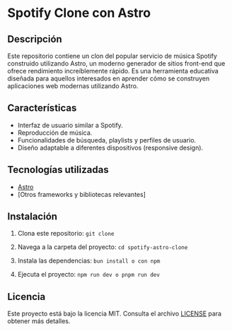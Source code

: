 # Spotify Clone con Astro

## Descripción

Este repositorio contiene un clon del popular servicio de música Spotify construido utilizando Astro, un moderno generador de sitios front-end que ofrece rendimiento increíblemente rápido. Es una herramienta educativa diseñada para aquellos interesados en aprender cómo se construyen aplicaciones web modernas utilizando Astro.

## Características

- Interfaz de usuario similar a Spotify.
- Reproducción de música.
- Funcionalidades de búsqueda, playlists y perfiles de usuario.
- Diseño adaptable a diferentes dispositivos (responsive design).

## Tecnologías utilizadas

- [Astro](https://astro.build/)
- [Otros frameworks y bibliotecas relevantes]

## Instalación

1. Clona este repositorio:
   `git clone `

2. Navega a la carpeta del proyecto:
   `cd spotify-astro-clone`

3. Instala las dependencias:
   `bun install o con npm`

4. Ejecuta el proyecto:
   `npm run dev o pnpm run dev`

## Licencia

Este proyecto está bajo la licencia MIT. Consulta el archivo [LICENSE](LICENSE) para obtener más detalles.
